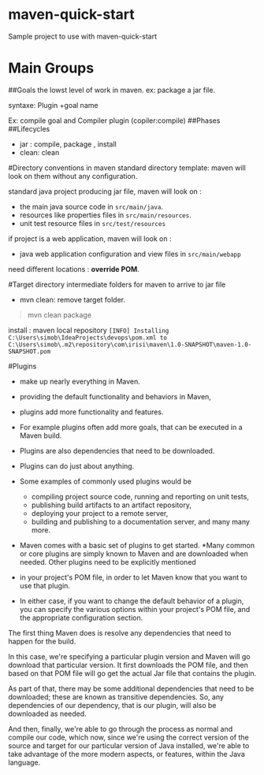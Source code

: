 # maven-quick-start
Sample project to use with maven-quick-start
# Main Groups
##Goals
the lowst level of work in maven.
ex: package a jar file. 

syntaxe: Plugin +goal name

Ex: compile goal and Compiler plugin (copiler:compile)
##Phases
##Lifecycles
* jar : compile, package , install
* clean: clean

#Directory conventions in maven
standard directory template: maven will look on them without any configuration.

standard java project producing jar file, maven will look on :
* the main java source code in `src/main/java`. 
* resources like properties files in `src/main/resources`.
* unit test resource files in `src/test/resources`

if project is a web application, maven will look on :
* java web application configuration and view files in `src/main/webapp`

need different locations : **override POM**.

#Target directory
intermediate folders for maven to arrive to jar file
* mvn clean: remove target folder.

>mvn clean package

install : maven local repository
`[INFO] Installing C:\Users\simob\IdeaProjects\devops\pom.xml to C:\Users\simob\.m2\repository\com\irisi\maven\1.0-SNAPSHOT\maven-1.0-SNAPSHOT.pom`

#Plugins

* make up nearly everything in Maven.
* providing the default functionality and behaviors in Maven,
* plugins add more functionality and features.
* For example plugins often add more goals, that can be executed in a Maven build.
* Plugins are also dependencies that need to be downloaded.
* Plugins can do just about anything.
* Some examples of commonly used plugins would be
  * compiling project source code, running and reporting on unit tests,
  * publishing build artifacts to an artifact repository,
  * deploying your project to a remote server,
  * building and publishing to a documentation server, and many many more.

* Maven comes with a basic set of plugins to get started.
*Many common or core plugins are simply known to Maven and are downloaded when needed. Other plugins need to be explicitly mentioned
* in your project's POM file, in order to let Maven know that you want to use that plugin.
* In either case, if you want to change the default behavior of a plugin, you can specify the various options within your project's POM file, and the appropriate configuration section.



The first thing Maven does is resolve any dependencies that need to happen for the build.

In this case, we're specifying a particular plugin version and Maven will go download that particular version. It first downloads the POM file, 
and then based on that POM file will go get the actual Jar file that contains the plugin.

As part of that, there may be some additional dependencies that need to be downloaded; these are known as transitive dependencies. So, any dependencies
of our dependency, that is our plugin, will also be downloaded as needed.

And then, finally, we're able to go through the process as normal and compile our code, which now, since we're using the correct version of the source and target
for our particular version of Java installed, we're able to take advantage of the more modern aspects, or features, within the Java language.